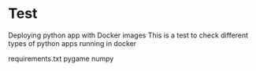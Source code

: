 # Test
Deploying python app with Docker images
This is a test to check different types of python apps running in docker

requirements.txt
    pygame
    numpy
